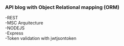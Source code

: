 ### API blog with Object Relational mapping (ORM) 
-REST <br>
-MSC Arquitecture <br>
-NODEJS <br>
-Express <br>
-Token validation with jwtjsontoken <br>
